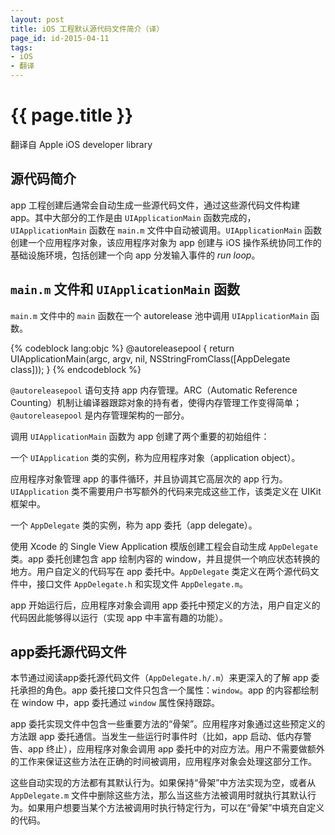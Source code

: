```yaml
---
layout: post
title: iOS 工程默认源代码文件简介（译）
page_id: id-2015-04-11
tags:
- iOS
- 翻译
---
```


# {{ page.title }}

翻译自 Apple iOS developer library

## 源代码简介

app 工程创建后通常会自动生成一些源代码文件，通过这些源代码文件构建 app。其中大部分的工作是由 `UIApplicationMain` 函数完成的，`UIApplicationMain` 函数在 `main.m` 文件中自动被调用。`UIApplicationMain` 函数创建一个应用程序对象，该应用程序对象为 app 创建与 iOS 操作系统协同工作的基础设施环境，包括创建一个向 app 分发输入事件的 *run loop*。

<!-- more -->

## `main.m` 文件和 `UIApplicationMain` 函数

`main.m` 文件中的 `main` 函数在一个 autorelease 池中调用 `UIApplicationMain` 函数。

{% codeblock lang:objc %}
@autoreleasepool {
    return UIApplicationMain(argc, argv, nil, NSStringFromClass([AppDelegate class]));
}
{% endcodeblock %}

`@autoreleasepool` 语句支持 app 内存管理。ARC（Automatic Reference Counting）机制让编译器跟踪对象的持有者，使得内存管理工作变得简单；`@autoreleasepool` 是内存管理架构的一部分。

调用 `UIApplicationMain` 函数为 app 创建了两个重要的初始组件：

一个 `UIApplication` 类的实例，称为应用程序对象（application object）。

应用程序对象管理 app 的事件循环，并且协调其它高层次的 app 行为。`UIApplication` 类不需要用户书写额外的代码来完成这些工作，该类定义在 UIKit 框架中。

一个 `AppDelegate` 类的实例，称为 app 委托（app delegate）。

使用 Xcode 的 Single View Application 模版创建工程会自动生成 `AppDelegate` 类。app 委托创建包含 app 绘制内容的 window，并且提供一个响应状态转换的地方。用户自定义的代码写在 app 委托中。`AppDelegate` 类定义在两个源代码文件中，接口文件 `AppDelegate.h` 和实现文件 `AppDelegate.m`。

app 开始运行后，应用程序对象会调用 app 委托中预定义的方法，用户自定义的代码因此能够得以运行（实现 app 中丰富有趣的功能）。

## app委托源代码文件

本节通过阅读app委托源代码文件（`AppDelegate.h/.m`）来更深入的了解 app 委托承担的角色。app 委托接口文件只包含一个属性：`window`。app 的内容都绘制在 window 中，app 委托通过 `window` 属性保持跟踪。

app 委托实现文件中包含一些重要方法的“骨架”。应用程序对象通过这些预定义的方法跟 app 委托通信。当发生一些运行时事件时（比如，app 启动、低内存警告、app 终止），应用程序对象会调用 app 委托中的对应方法。用户不需要做额外的工作来保证这些方法在正确的时间被调用，应用程序对象会处理这部分工作。

这些自动实现的方法都有其默认行为。如果保持“骨架”中方法实现为空，或者从 `AppDelegate.m` 文件中删除这些方法，那么当这些方法被调用时就执行其默认行为。如果用户想要当某个方法被调用时执行特定行为，可以在“骨架”中填充自定义的代码。
